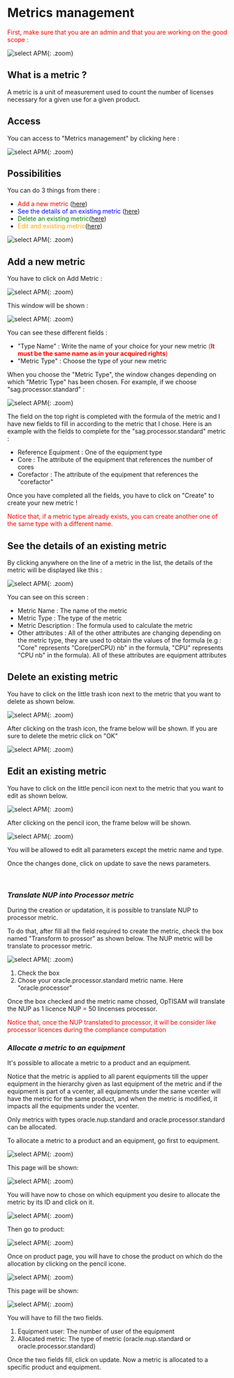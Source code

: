 <link rel="stylesheet" href="../../../css/enlargeImage.css" />

# Metrics management

<span style="color:red">First, make sure that you are an admin and that you are working on the good scope :</span>

![select APM](../../img/goodScopeu.jpg){: .zoom}

## What is a metric ?

A metric is a unit of measurement used to count the number of licenses necessary for a given use for a given product.

## Access

You can access to "Metrics management" by clicking here :

![select APM](../../img/metricsMana/access.jpg){: .zoom}

## Possibilities

You can do 3 things from there :  
- <span style="color:red">Add a new metric</span> ([here](#add-a-new-metric))  
- <span style="color:blue">See the details of an existing metric</span> ([here](#see-the-details-of-an-existing-metric))  
- <span style="color:green">Delete an existing metric</span>([here](#delete-an-existing-metric))  
- <span style="color:orange">Edit and existing metric</span>([here](#Edit-an-existing-metric))  

![select APM](../../img/metricsMana/possibilities.jpg){: .zoom}

## Add a new metric

You have to click on Add Metric :

![select APM](../../img/metricsMana/first.jpg){: .zoom}

This window will be shown :

![select APM](../../img/metricsMana/addNew.jpg){: .zoom}

You can see these different fields :  
- "Type Name" : Write the name of your choice for your new metric <span style="color:red">(**It must be the same name as in your acquired rights**)</span>    
- "Metric Type" : Choose the type of your new metric  

When you choose the "Metric Type", the window changes depending on which "Metric Type" has been chosen. For example, if we choose "sag.processor.standard" : 

![select APM](../../img/metricsMana/addNew2.jpg){: .zoom}

The field on the top right is completed with the formula of the metric and I have new fields to fill in according to the metric that I chose.
Here is an example with the fields to complete for the "sag.processor.standard" metric :  
- Reference Equipment : One of the equipment type  
- Core : The attribute of the equipment that references the number of cores  
- Corefactor : The attribute of the equipment that references the "corefactor"  

Once you have completed all the fields, you have to click on "Create" to create your new metric !

<span style="color:red">Notice that, if a metric type already exists, you can create another one of the same type with a different name.</span>

## See the details of an existing metric 

By clicking anywhere on the line of a metric in the list, the details of the metric will be displayed like this :

![select APM](../../img/metricsMana/details.jpg){: .zoom}

You can see on this screen :  
- Metric Name : The name of the metric  
- Metric Type : The type of the metric  
- Metric Description : The formula used to calculate the metric  
- Other attributes : All of the other attributes are changing depending on the metric type, they are used to obtain the values of the formula (e.g : "Core" represents "Core(perCPU) nb" in the formula, "CPU" represents "CPU nb" in the formula). All of these attributes are equipment attributes

## Delete an existing metric

You have to click on the little trash icon next to the metric that you want to delete as shown below.

![select APM](../../img/metricsMana/delete.png){: .zoom}

After clicking on the trash icon, the frame below will be shown. If you are sure to delete the metric click on "OK" 

![select APM](../../img/metricsMana/delete2.jpg){: .zoom}

<script src="../../../js/zoomImage.js"></script>

## Edit an existing metric

You have to click on the little pencil icon next to the metric that you want to edit as shown below.

![select APM](../../img/metricsMana/edit.png){: .zoom}

After clicking on the pencil icon, the frame below will be shown. 

![select APM](../../img/metricsMana/edit2.png){: .zoom}

You will be allowed to edit all parameters except the metric name and type.

Once the changes done, click on update to save the news parameters.

<br/>

### ***Translate NUP into Processor metric***

During the creation or updatation, it is possible to translate NUP to processor metric.

To do that, after fill all the field required to create the metric, check the box named "Transform to prossor" as shown below. The NUP metric will be translate to processor metric.

![select APM](../../img/metricsMana/translateNUP.jpg){: .zoom}

1. Check the box 
2. Chose your oracle.processor.standard metric name. Here "oracle.processor"

Once the box checked and the metric name chosed, OpTISAM will translate  the NUP as 1 licence NUP = 50 lincenses processor. 

<span style="color:red"> Notice that, once the NUP translated to processor, it will be consider like processor licences during the compliance computation </span>

### ***Allocate a metric to an equipment***

It's possible to allocate a metric to a product and an equipment. 

Notice that the metric is applied to all parent equipments till the upper equipment in the hierarchy given as last equipment of the metric and if the equipment is part of a vcenter, all equipments under the same vcenter will have the metric for the same product, and when the metric is modified, it impacts all the equipments under the vcenter. 

Only metrics with types oracle.nup.standard and oracle.processor.standard can be allocated. 

To allocate a metric to a product and an equipment, go first to equipment.

![select APM](../../img/metricsMana/allocate.jpg){: .zoom}

This page will be shown:

![select APM](../../img/metricsMana/allocate2.jpg){: .zoom}

You will have now to chose on which equipment you desire to allocate the metric by its ID and click on it.

![select APM](../../img/metricsMana/allocate3.jpg){: .zoom}

Then go to product:

![select APM](../../img/metricsMana/allocate4.jpg){: .zoom}

Once on product page, you will have to chose the product on which do the allocation by clicking on the pencil icone. 

![select APM](../../img/metricsMana/allocate5.jpg){: .zoom}

This page will be shown:

![select APM](../../img/metricsMana/allocate6.jpg){: .zoom}

You will have to fill the two fields.

1. Equipment user: The number of user of the equipment
2. Allocated metric: The type of metric (oracle.nup.standard or oracle.processor.standard)

Once the two fields fill, click on update. Now a metric is allocated to a specific product and equipment. 
